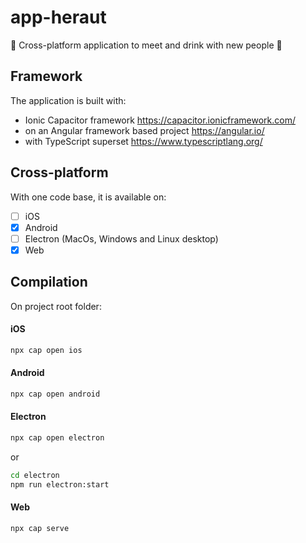 # app-heraut

🍻 Cross-platform application to meet and drink with new people 🍻

## Framework
The application is built with:
- Ionic Capacitor framework https://capacitor.ionicframework.com/
- on an Angular framework based project https://angular.io/
- with TypeScript superset https://www.typescriptlang.org/

## Cross-platform
With one code base, it is available on:
* [ ] iOS
* [x] Android
* [ ] Electron (MacOs, Windows and Linux desktop)
* [x] Web

## Compilation

On project root folder:

#### iOS
```bash
npx cap open ios
```

#### Android
```bash
npx cap open android
```

#### Electron
```bash
npx cap open electron
```
or
```bash
cd electron
npm run electron:start
```

#### Web
```bash
npx cap serve
```
